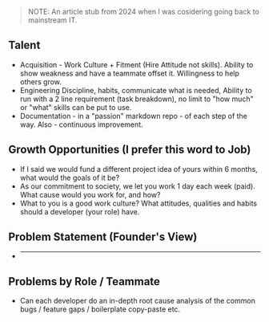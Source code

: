 > NOTE: An article stub from 2024 when I was cosidering going back to mainstream IT.

## Talent

* Acquisition - Work Culture + Fitment (Hire Attitude not skills). Ability to show weakness and have a teammate offset it. Willingness to help others grow.
* Engineering Discipline, habits, communicate what is needed, Ability to run with a 2 line requirement (task breakdown), no limit to "how much" or "what" skills can be put to use.
* Documentation - in a "passion" markdown repo - of each step of the way. Also - continuous improvement.

</section><section>

## Growth Opportunities (I prefer this word to Job)

* If I said we would fund a different project idea of yours within 6 months, what would the goals of it be?
* As our commitment to society, we let you work 1 day each week (paid). What cause would you work for, and how?
* What to you is a good work culture? What attitudes, qualities and habits should a developer (your role) have.

</section><section>

## Problem Statement (Founder's View)

* ___

</section><section>

## Problems by Role / Teammate

* Can each developer do an in-depth root cause analysis of the common bugs / feature gaps / boilerplate copy-paste etc.
